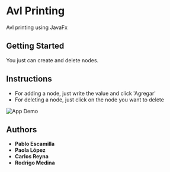 # Avl Printing

Avl printing using JavaFx

## Getting Started

You just can create and delete nodes.

## Instructions
* For adding a node, just write the value and click 'Agregar'
* For deleting a node, just click on the node you want to delete


![App Demo](https://i.imgur.com/yer8gHj.png)

## Authors

* **Pablo Escamilla** 
* **Paola López** 
* **Carlos Reyna**
* **Rodrigo Medina**

